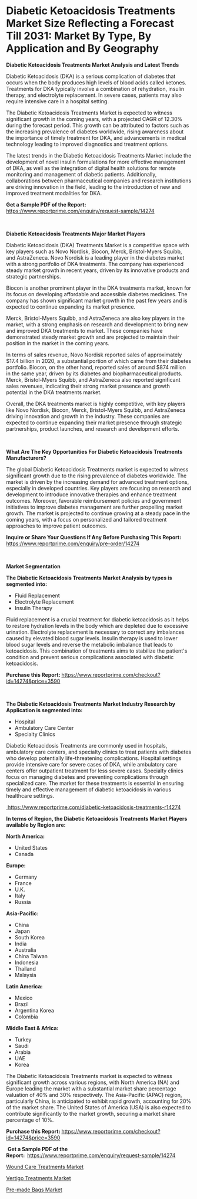 <p><h1>Diabetic Ketoacidosis Treatments Market Size Reflecting a Forecast Till 2031: Market By Type, By Application and By Geography</h1></p><p><strong>Diabetic Ketoacidosis Treatments Market Analysis and Latest Trends</strong></p>
<p><p>Diabetic Ketoacidosis (DKA) is a serious complication of diabetes that occurs when the body produces high levels of blood acids called ketones. Treatments for DKA typically involve a combination of rehydration, insulin therapy, and electrolyte replacement. In severe cases, patients may also require intensive care in a hospital setting.</p><p>The Diabetic Ketoacidosis Treatments Market is expected to witness significant growth in the coming years, with a projected CAGR of 12.30% during the forecast period. This growth can be attributed to factors such as the increasing prevalence of diabetes worldwide, rising awareness about the importance of timely treatment for DKA, and advancements in medical technology leading to improved diagnostics and treatment options.</p><p>The latest trends in the Diabetic Ketoacidosis Treatments Market include the development of novel insulin formulations for more effective management of DKA, as well as the integration of digital health solutions for remote monitoring and management of diabetic patients. Additionally, collaborations between pharmaceutical companies and research institutions are driving innovation in the field, leading to the introduction of new and improved treatment modalities for DKA.</p></p>
<p><strong>Get a Sample PDF of the Report:&nbsp;</strong> <a href="https://www.reportprime.com/enquiry/request-sample/14274">https://www.reportprime.com/enquiry/request-sample/14274</a></p>
<p>&nbsp;</p>
<p><strong>Diabetic Ketoacidosis Treatments Major Market Players</strong></p>
<p><p>Diabetic Ketoacidosis (DKA) Treatments Market is a competitive space with key players such as Novo Nordisk, Biocon, Merck, Bristol-Myers Squibb, and AstraZeneca. Novo Nordisk is a leading player in the diabetes market with a strong portfolio of DKA treatments. The company has experienced steady market growth in recent years, driven by its innovative products and strategic partnerships. </p><p>Biocon is another prominent player in the DKA treatments market, known for its focus on developing affordable and accessible diabetes medicines. The company has shown significant market growth in the past few years and is expected to continue expanding its market presence. </p><p>Merck, Bristol-Myers Squibb, and AstraZeneca are also key players in the market, with a strong emphasis on research and development to bring new and improved DKA treatments to market. These companies have demonstrated steady market growth and are projected to maintain their position in the market in the coming years.</p><p>In terms of sales revenue, Novo Nordisk reported sales of approximately $17.4 billion in 2020, a substantial portion of which came from their diabetes portfolio. Biocon, on the other hand, reported sales of around $874 million in the same year, driven by its diabetes and biopharmaceutical products. Merck, Bristol-Myers Squibb, and AstraZeneca also reported significant sales revenues, indicating their strong market presence and growth potential in the DKA treatments market.</p><p>Overall, the DKA treatments market is highly competitive, with key players like Novo Nordisk, Biocon, Merck, Bristol-Myers Squibb, and AstraZeneca driving innovation and growth in the industry. These companies are expected to continue expanding their market presence through strategic partnerships, product launches, and research and development efforts.</p></p>
<p>&nbsp;</p>
<p><strong>What Are The Key Opportunities For Diabetic Ketoacidosis Treatments Manufacturers?</strong></p>
<p><p>The global Diabetic Ketoacidosis Treatments market is expected to witness significant growth due to the rising prevalence of diabetes worldwide. The market is driven by the increasing demand for advanced treatment options, especially in developed countries. Key players are focusing on research and development to introduce innovative therapies and enhance treatment outcomes. Moreover, favorable reimbursement policies and government initiatives to improve diabetes management are further propelling market growth. The market is projected to continue growing at a steady pace in the coming years, with a focus on personalized and tailored treatment approaches to improve patient outcomes.</p></p>
<p><strong>Inquire or Share Your Questions If Any Before Purchasing This Report:</strong> <a href="https://www.reportprime.com/enquiry/pre-order/14274">https://www.reportprime.com/enquiry/pre-order/14274</a></p>
<p>&nbsp;</p>
<p><strong>Market Segmentation</strong></p>
<p><strong>The Diabetic Ketoacidosis Treatments Market Analysis by types is segmented into:</strong></p>
<p><ul><li>Fluid Replacement</li><li>Electrolyte Replacement</li><li>Insulin Therapy</li></ul></p>
<p><p>Fluid replacement is a crucial treatment for diabetic ketoacidosis as it helps to restore hydration levels in the body which are depleted due to excessive urination. Electrolyte replacement is necessary to correct any imbalances caused by elevated blood sugar levels. Insulin therapy is used to lower blood sugar levels and reverse the metabolic imbalance that leads to ketoacidosis. This combination of treatments aims to stabilize the patient's condition and prevent serious complications associated with diabetic ketoacidosis.</p></p>
<p><strong>Purchase this Report:&nbsp;</strong><a href="https://www.reportprime.com/checkout?id=14274&price=3590">https://www.reportprime.com/checkout?id=14274&price=3590</a></p>
<p>&nbsp;</p>
<p><strong>The Diabetic Ketoacidosis Treatments Market Industry Research by Application is segmented into:</strong></p>
<p><ul><li>Hospital</li><li>Ambulatory Care Center</li><li>Specialty Clinics</li></ul></p>
<p><p>Diabetic Ketoacidosis Treatments are commonly used in hospitals, ambulatory care centers, and specialty clinics to treat patients with diabetes who develop potentially life-threatening complications. Hospital settings provide intensive care for severe cases of DKA, while ambulatory care centers offer outpatient treatment for less severe cases. Specialty clinics focus on managing diabetes and preventing complications through specialized care. The market for these treatments is essential in ensuring timely and effective management of diabetic ketoacidosis in various healthcare settings.</p></p>
<p><a href="https://www.reportprime.com/diabetic-ketoacidosis-treatments-r14274">&nbsp;https://www.reportprime.com/diabetic-ketoacidosis-treatments-r14274</a></p>
<p><strong>In terms of Region, the Diabetic Ketoacidosis Treatments Market Players available by Region are:</strong></p>
<p>
    <p> <strong> North America: </strong>
        <ul>
            <li>United States</li>
            <li>Canada</li>
        </ul>
        </p> 
    <p> <strong> Europe: </strong>
        <ul>
            <li>Germany</li>
            <li>France</li>
            <li>U.K.</li>
            <li>Italy</li>
            <li>Russia</li>
        </ul>
        </p> 
    <p> <strong> Asia-Pacific: </strong>
        <ul>
            <li>China</li>
            <li>Japan</li>
            <li>South Korea</li>
            <li>India</li>
            <li>Australia</li>
            <li>China Taiwan</li>
            <li>Indonesia</li>
            <li>Thailand</li>
            <li>Malaysia</li>
        </ul>
        </p> 
    <p> <strong> Latin America: </strong>
        <ul>
            <li>Mexico</li>
            <li>Brazil</li>
            <li>Argentina Korea</li>
            <li>Colombia</li>
        </ul>
        </p> 
    <p> <strong> Middle East & Africa: </strong>
        <ul>
            <li>Turkey</li>
            <li>Saudi</li>
            <li>Arabia</li>
            <li>UAE</li>
            <li>Korea</li>
        </ul>
    </p>
    </p>
<p><p>The Diabetic Ketoacidosis Treatments market is expected to witness significant growth across various regions, with North America (NA) and Europe leading the market with a substantial market share percentage valuation of 40% and 30% respectively. The Asia-Pacific (APAC) region, particularly China, is anticipated to exhibit rapid growth, accounting for 20% of the market share. The United States of America (USA) is also expected to contribute significantly to the market growth, securing a market share percentage of 10%.</p></p>
<p><strong>Purchase this Report: </strong><a href="https://www.reportprime.com/checkout?id=14274&price=3590">https://www.reportprime.com/checkout?id=14274&price=3590</a></p>
<p>&nbsp;<strong>Get a Sample PDF of the Report:&nbsp;&nbsp;</strong><a href="https://www.reportprime.com/enquiry/request-sample/14274">https://www.reportprime.com/enquiry/request-sample/14274</a></p>
<p><strong></strong></p>
<p><p><a href="https://github.com/anggakarna133/Market-Research-Report-List-1/blob/main/wound-care-treatments-market.md">Wound Care Treatments Market</a></p><p><a href="https://github.com/btwcqfvq34/Market-Research-Report-List-1/blob/main/vertigo-treatments-market.md">Vertigo Treatments Market</a></p><p><a href="https://view.publitas.com/reportprime-1/global-pre-made-bags-market-trends-insights-into-growth-opportunities-and-challenges-forecasted-from-2024-to-2031/">Pre-made Bags Market</a></p></p>